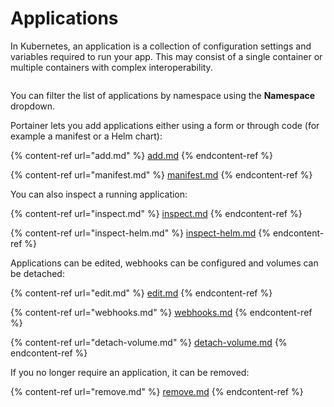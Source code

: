 # Applications

In Kubernetes, an application is a collection of configuration settings and variables required to run your app. This may consist of a single container or multiple containers with complex interoperability.

<figure><img src="../../../.gitbook/assets/2.27-kubernetes-applications-list.png" alt=""><figcaption></figcaption></figure>

You can filter the list of applications by namespace using the **Namespace** dropdown.

Portainer lets you add applications either using a form or through code (for example a manifest or a Helm chart):

{% content-ref url="add.md" %}
[add.md](add.md)
{% endcontent-ref %}

{% content-ref url="manifest.md" %}
[manifest.md](manifest.md)
{% endcontent-ref %}

You can also inspect a running application:

{% content-ref url="inspect.md" %}
[inspect.md](inspect.md)
{% endcontent-ref %}

{% content-ref url="inspect-helm.md" %}
[inspect-helm.md](inspect-helm.md)
{% endcontent-ref %}

Applications can be edited, webhooks can be configured and volumes can be detached:

{% content-ref url="edit.md" %}
[edit.md](edit.md)
{% endcontent-ref %}

{% content-ref url="webhooks.md" %}
[webhooks.md](webhooks.md)
{% endcontent-ref %}

{% content-ref url="detach-volume.md" %}
[detach-volume.md](detach-volume.md)
{% endcontent-ref %}

If you no longer require an application, it can be removed:

{% content-ref url="remove.md" %}
[remove.md](remove.md)
{% endcontent-ref %}
